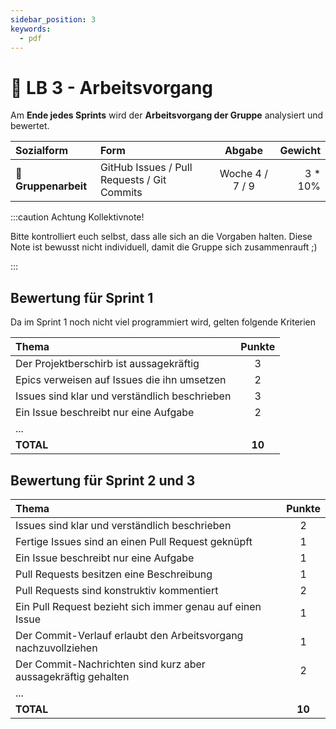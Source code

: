 ```yaml
---
sidebar_position: 3
keywords:
  - pdf
---
```


# 👬 LB 3 - Arbeitsvorgang

Am **Ende jedes Sprints** wird der **Arbeitsvorgang der Gruppe** analysiert und
bewertet.

| Sozialform           | Form                                        |     Abgabe      |  Gewicht |
| :------------------- | :------------------------------------------ | :-------------: | -------: |
| 👬 **Gruppenarbeit** | GitHub Issues / Pull Requests / Git Commits | Woche 4 / 7 / 9 | 3 \* 10% |

:::caution Achtung Kollektivnote!

Bitte kontrolliert euch selbst, dass alle sich an die Vorgaben halten. Diese
Note ist bewusst nicht individuell, damit die Gruppe sich zusammenrauft ;)

:::

## Bewertung für Sprint 1

Da im Sprint 1 noch nicht viel programmiert wird, gelten folgende Kriterien

| Thema                                         | Punkte |
| :-------------------------------------------- | :----: |
| Der Projektberschirb ist aussagekräftig       |   3    |
| Epics verweisen auf Issues die ihn umsetzen   |   2    |
| Issues sind klar und verständlich beschrieben |   3    |
| Ein Issue beschreibt nur eine Aufgabe         |   2    |
| ...                                           |        |
| **TOTAL**                                     | **10** |

## Bewertung für Sprint 2 und 3

| Thema                                                          | Punkte |
| :------------------------------------------------------------- | :----: |
| Issues sind klar und verständlich beschrieben                  |   2    |
| Fertige Issues sind an einen Pull Request geknüpft             |   1    |
| Ein Issue beschreibt nur eine Aufgabe                          |   1    |
| Pull Requests besitzen eine Beschreibung                       |   1    |
| Pull Requests sind konstruktiv kommentiert                     |   2    |
| Ein Pull Request bezieht sich immer genau auf einen Issue      |   1    |
| Der Commit-Verlauf erlaubt den Arbeitsvorgang nachzuvollziehen |   1    |
| Der Commit-Nachrichten sind kurz aber aussagekräftig gehalten  |   2    |
| ...                                                            |        |
| **TOTAL**                                                      | **10** |
